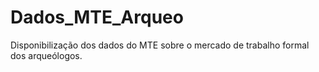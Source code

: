 # Dados_MTE_Arqueo
 Disponibilização dos dados do MTE sobre o mercado de trabalho formal dos arqueólogos.
